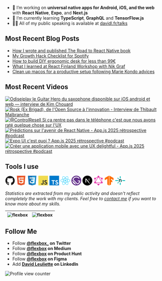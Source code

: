 - 🔭 I’m working on **universal native apps for Android, iOS, and the web** with **React Native**, **Expo**, and **Next.js**
- 🌱 I’m currently learning **TypeScript**, **GraphQL** and **TensorFlow.js**
- 👨‍💻 All of my public speaking is available at [davidl.fr/talks](https://davidl.fr/talks)

## Most Recent Blog Posts

<!-- MEDIUM:START -->
- [How I wrote and published The Road to React Native book](https://flexbox.medium.com/how-i-wrote-and-published-the-road-to-react-native-book-7ca80fa2fd88?source=rss-cc5b33b54088------2)
- [My Growth Hack Checklist for Spotify](https://flexbox.medium.com/how-i-got-more-than-4000-followers-on-spotify-ae4bcb6d6e73?source=rss-cc5b33b54088------2)
- [How to build DIY ergonomic desk for less than 99€](https://flexbox.medium.com/how-to-build-diy-ergonomic-desk-for-less-than-99-82fa51a0d98e?source=rss-cc5b33b54088------2)
- [What I learned at React Finland Workshop with Nik Graf](https://medium.com/react-finland/what-i-learned-at-react-finland-workshop-with-nik-graf-99c37dc1d8c1?source=rss-cc5b33b54088------2)
- [Clean up macos for a productive setup following Marie Kondo advices](https://blog.usejournal.com/kondo-your-mac-b2443f2ebc2f?source=rss-cc5b33b54088------2)
<!-- MEDIUM:END -->

## Most Recent Videos

<!-- BEGIN YOUTUBE-CARDS -->
[![Odiseiplay le Guitar Hero du saxophone disponible sur iOS android et web — interview de Kim Chouard](https://ytcards.demolab.com/?id=5Blu68kOJOA&title=Odiseiplay+le+Guitar+Hero+du+saxophone+disponible+sur+iOS+android+et+web+%E2%80%94+interview+de+Kim+Chouard&lang=en&timestamp=1753314711&background_color=%230d1117&title_color=%23ffffff&stats_color=%23dedede&max_title_lines=1&width=250&border_radius=5 "Odiseiplay le Guitar Hero du saxophone disponible sur iOS android et web — interview de Kim Chouard")](https://www.youtube.com/watch?v=5Blu68kOJOA)
[![Rosk (Ex Brigad), de l'Open Source à l'innovation - Interview de Thibault Malbranche](https://ytcards.demolab.com/?id=WsVqBjqvhf0&title=Rosk+%28Ex+Brigad%29%2C+de+l%27Open+Source+%C3%A0+l%27innovation+-+Interview+de+Thibault+Malbranche&lang=en&timestamp=1750981313&background_color=%230d1117&title_color=%23ffffff&stats_color=%23dedede&max_title_lines=1&width=250&border_radius=5 "Rosk (Ex Brigad), de l'Open Source à l'innovation - Interview de Thibault Malbranche")](https://www.youtube.com/watch?v=WsVqBjqvhf0)
[![@ControlResell Si ça rentre pas dans le téléphone c'est que nous avons raté quelque chose sur l'UX](https://ytcards.demolab.com/?id=69mDkpGBfaU&title=%40ControlResell+Si+%C3%A7a+rentre+pas+dans+le+t%C3%A9l%C3%A9phone+c%27est+que+nous+avons+rat%C3%A9+quelque+chose+sur+l%27UX&lang=en&timestamp=1750846501&background_color=%230d1117&title_color=%23ffffff&stats_color=%23dedede&max_title_lines=1&width=250&border_radius=5 "@ControlResell Si ça rentre pas dans le téléphone c'est que nous avons raté quelque chose sur l'UX")](https://www.youtube.com/shorts/69mDkpGBfaU)
[![Prédictions sur l'avenir de React Native - App.js 2025 rétrospective #podcast](https://ytcards.demolab.com/?id=Rd1OuqHnhXY&title=Pre%CC%81dictions+sur+l%27avenir+de+React+Native+-+App.js+2025+r%C3%A9trospective+%23podcast&lang=en&timestamp=1750759244&background_color=%230d1117&title_color=%23ffffff&stats_color=%23dedede&max_title_lines=1&width=250&border_radius=5 "Prédictions sur l'avenir de React Native - App.js 2025 rétrospective #podcast")](https://www.youtube.com/shorts/Rd1OuqHnhXY)
[![Expo UI c'est quoi ? App.js 2025 rétrospective  #podcast](https://ytcards.demolab.com/?id=Lu9L3BdnzGM&title=Expo+UI+c%27est+quoi+%3F+App.js+2025+r%C3%A9trospective++%23podcast&lang=en&timestamp=1750672837&background_color=%230d1117&title_color=%23ffffff&stats_color=%23dedede&max_title_lines=1&width=250&border_radius=5 "Expo UI c'est quoi ? App.js 2025 rétrospective  #podcast")](https://www.youtube.com/shorts/Lu9L3BdnzGM)
[![Créer une application mobile avec une UX delightful - App.js 2025 rétrospective  #podcast](https://ytcards.demolab.com/?id=SvXnpV4oGeQ&title=Cre%CC%81er+une+application+mobile+avec+une+UX+delightful+-+App.js+2025+r%C3%A9trospective++%23podcast&lang=en&timestamp=1750413653&background_color=%230d1117&title_color=%23ffffff&stats_color=%23dedede&max_title_lines=1&width=250&border_radius=5 "Créer une application mobile avec une UX delightful - App.js 2025 rétrospective  #podcast")](https://www.youtube.com/shorts/SvXnpV4oGeQ)
<!-- END YOUTUBE-CARDS -->

## Tools I use

<p align="left">
  <img src="https://raw.githubusercontent.com/devicons/devicon/master/icons/github/github-original.svg" alt="git" width="32" height="32"/>
  <img src="https://raw.githubusercontent.com/devicons/devicon/master/icons/html5/html5-original.svg" alt="html5" width="32" height="32"/>
  <img src="https://raw.githubusercontent.com/devicons/devicon/master/icons/css3/css3-original.svg" alt="css3" width="32" height="32"/>

  <img src="https://raw.githubusercontent.com/devicons/devicon/master/icons/javascript/javascript-original.svg" alt="javascript" width="32" height="32"/>
  <img src="https://raw.githubusercontent.com/devicons/devicon/master/icons/typescript/typescript-original.svg" alt="typescript" width="32" height="32"/>
  <img src="https://raw.githubusercontent.com/devicons/devicon/master/icons/react/react-original.svg" alt="react" width="32" height="32"/>
  <img src="https://raw.githubusercontent.com/devicons/devicon/master/icons/gatsby/gatsby-original.svg" alt="gatsby" width="32" height="32"/>
  <img src="https://raw.githubusercontent.com/devicons/devicon/master/icons/nextjs/nextjs-original.svg" alt="nextjs" width="32" height="32"/>
  <img src="https://raw.githubusercontent.com/devicons/devicon/master/icons/graphql/graphql-plain.svg" alt="graphql" width="32" height="32"/>
  <img src="https://raw.githubusercontent.com/devicons/devicon/master/icons/tensorflow/tensorflow-original.svg" alt="tensorflow" width="32" height="32"/>
  <img src="https://raw.githubusercontent.com/devicons/devicon/master/icons/netlify/netlify-original.svg" alt="netlify" width="32" height="32"/>

</p>

<em>Statistics are extracted from my public activity and doesn't reflect completely the work with my clients.</em>
<em>Feel free to <a href="https://davidl.fr/onboading" target="_blank">contact me</a> if you want to know more about my skills.</em>

| <img src="https://github-readme-stats.vercel.app/api?username=flexbox&show_icons=true&theme=buefy" alt="flexbox" />  | <img src="https://github-readme-stats.vercel.app/api/top-langs/?username=flexbox&layout=compact&hide=html&theme=buefy" alt="flexbox" /> |
| ------------- | ------------- |

## Follow Me

- Follow **<a href="https://twitter.com/intent/follow?screen_name=flexbox_">@flexbox_</a> on Twitter**
- Follow **<a href="https://medium.com/@flexbox">@flexbox</a> on Medium**
- Follow **<a href="https://www.producthunt.com/@flexbox">@flexbox</a> on Product Hunt**
- Follow **<a href="https://www.figma.com/@flexbox">@flexbox</a> on Figma**
- Add **<a href="https://www.linkedin.com/in/david-leuliette">David Leuliette</a> on LinkedIn**

![Profile view counter](https://komarev.com/ghpvc/?username=flexbox)
